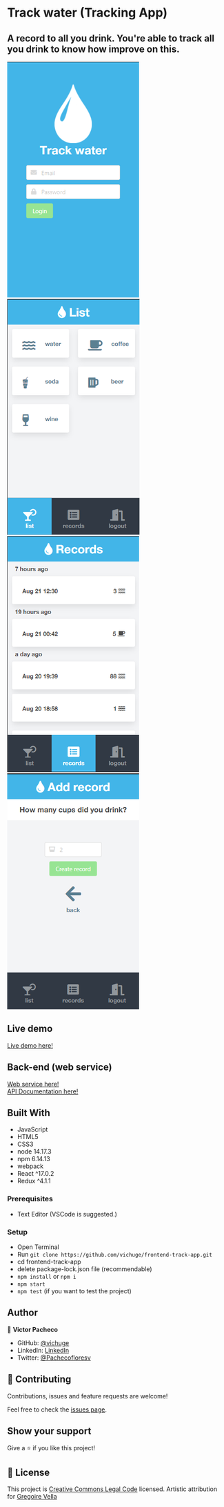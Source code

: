 # Track water (Tracking App)

## A record to all you drink. You're able to track all you drink to know how improve on this.

![screenshot](/screenshots/Screenshot_1.png)
![screenshot](/screenshots/Screenshot_2.png)
![screenshot](/screenshots/Screenshot_3.png)
![screenshot](/screenshots/Screenshot_4.png)

## Live demo

[Live demo here!](https://vichuge.github.io/frontend-track-app/)

## Back-end (web service)

[Web service here!](https://github.com/vichuge/backend-track-app/tree/start-api)
<br />
[API Documentation here!](https://github.com/vichuge/backend-track-app/blob/start-api/docs/documentation/documentation.md)

## Built With

- JavaScript
- HTML5
- CSS3
- node 14.17.3
- npm 6.14.13
- webpack
- React ^17.0.2
- Redux ^4.1.1

### Prerequisites

- Text Editor (VSCode is suggested.)

### Setup

- Open Terminal
- Run `git clone https://github.com/vichuge/frontend-track-app.git`
- cd frontend-track-app
- delete package-lock.json file (recommendable)
- `npm install` or `npm i`
- `npm start`
- `npm test` (if you want to test the project)

## Author

👤 **Victor Pacheco**

- GitHub: [@vichuge](https://github.com/vichuge)
- LinkedIn: [LinkedIn](https://www.linkedin.com/in/victorpachecoflores/)
- Twitter: [@Pachecofloresv](https://twitter.com/Pachecofloresv)


## 🤝 Contributing

Contributions, issues and feature requests are welcome! 

Feel free to check the [issues page](https://github.com/vichuge/frontend-track-app/issues).

## Show your support

Give a ⭐️ if you like this project!

## 📝 License

This project is [Creative Commons Legal Code](./LICENSE) licensed.
Artistic attribution for [Gregoire Vella](https://www.behance.net/gregoirevella)
